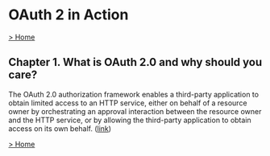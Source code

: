 # OAuth 2 in Action

[> Home](../README.md)
## Chapter 1. What is OAuth 2.0 and why should you care?



The OAuth 2.0 authorization framework enables a third-party application to obtain limited access to an HTTP service, either on behalf of a resource owner by orchestrating an approval interaction between the resource owner and the HTTP service, or by allowing the third-party application to obtain access on its own behalf. ([link](https://learning.oreilly.com/library/view/-/9781617293276/kindle_split_011.html#c3824cf0-d894-4d33-b372-df19d2a10133))

[> Home](../README.md)